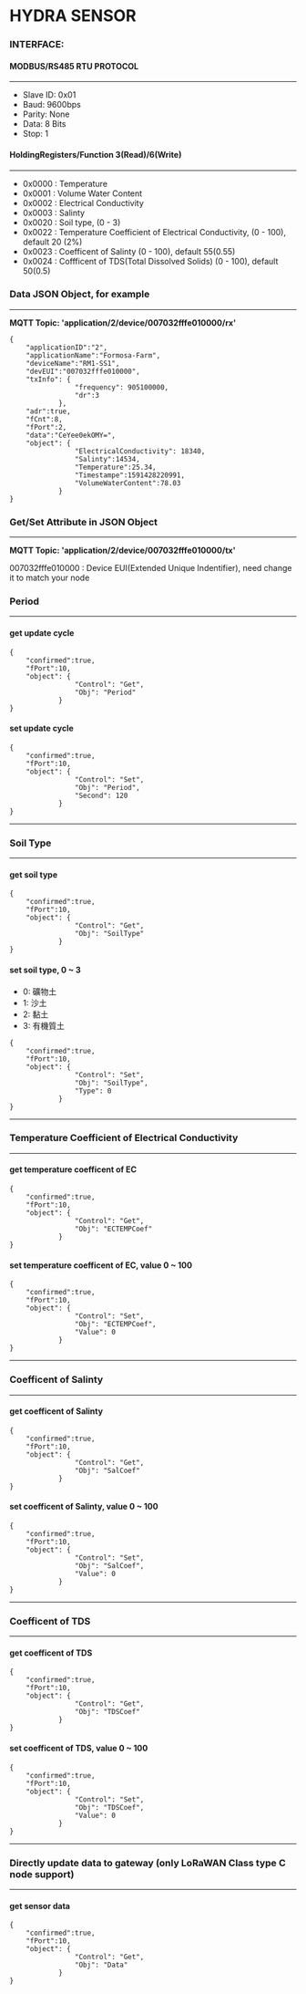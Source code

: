 
HYDRA SENSOR
===
### INTERFACE: 
#### MODBUS/RS485 RTU PROTOCOL
---
 * Slave ID: 0x01
 * Baud: 9600bps
 * Parity: None
 * Data: 8 Bits
 * Stop: 1

#### HoldingRegisters/Function 3(Read)/6(Write)
---
* 0x0000 : Temperature
* 0x0001 : Volume Water Content
* 0x0002 : Electrical Conductivity
* 0x0003 : Salinty
* 0x0020 : Soil type, (0 - 3)
* 0x0022 : Temperature Coefficient of Electrical Conductivity, (0 - 100), default 20 (2%)
* 0x0023 : Coefficent of Salinty (0 - 100), default 55(0.55)
* 0x0024 : Coffficent of TDS(Total Dissolved Solids) (0 - 100), default 50(0.5)

####

### Data JSON Object, for example
---
**MQTT Topic: 'application/2/device/007032fffe010000/rx'**
```
{ 
    "applicationID":"2",
    "applicationName":"Formosa-Farm",
    "deviceName":"RM1-SS1",
    "devEUI":"007032fffe010000",
    "txInfo": { 
                "frequency": 905100000, 
                "dr":3 
            },
    "adr":true,
    "fCnt":8,
    "fPort":2,
    "data":"CeYee0ekOMY=",
    "object": {
                "ElectricalConductivity": 18340,
                "Salinty":14534,
                "Temperature":25.34,
                "Timestampe":1591428220991,
                "VolumeWaterContent":78.03
            }
}
```
### Get/Set Attribute in JSON Object
---
**MQTT Topic: 'application/2/device/007032fffe010000/tx'**

007032fffe010000 : Device EUI(Extended Unique Indentifier), need change it to match your node

### Period
---
#### get update cycle
```
{
    "confirmed":true,
    "fPort":10,
    "object": { 
                "Control": "Get", 
                "Obj": "Period" 
            }
}
```


#### set update cycle
```
{
    "confirmed":true,
    "fPort":10,
    "object": { 
                "Control": "Set",
                "Obj": "Period",                
                "Second": 120 
            }
}
```
---


### Soil Type
---
#### get soil type
```
{
    "confirmed":true,
    "fPort":10,
    "object": { 
                "Control": "Get", 
                "Obj": "SoilType" 
            }
}
```


#### set soil type, 0 ~ 3
* 0: 礦物土
* 1: 沙土
* 2: 黏土
* 3: 有機質土


```
{
    "confirmed":true,
    "fPort":10,
    "object": { 
                "Control": "Set",
                "Obj": "SoilType",                
                "Type": 0 
            }
}
```
---


### Temperature Coefficient of Electrical Conductivity
---
#### get temperature coefficent of EC
```
{
    "confirmed":true,
    "fPort":10,
    "object": { 
                "Control": "Get", 
                "Obj": "ECTEMPCoef" 
            }
}
```


#### set temperature coefficent of EC, value 0 ~ 100

```
{
    "confirmed":true,
    "fPort":10,
    "object": { 
                "Control": "Set",
                "Obj": "ECTEMPCoef",                
                "Value": 0 
            }
}
```
---


### Coefficent of Salinty
---
#### get coefficent of Salinty
```
{
    "confirmed":true,
    "fPort":10,
    "object": { 
                "Control": "Get", 
                "Obj": "SalCoef" 
            }
}
```


#### set coefficent of Salinty, value 0 ~ 100

```
{
    "confirmed":true,
    "fPort":10,
    "object": { 
                "Control": "Set",
                "Obj": "SalCoef",                
                "Value": 0 
            }
}
```
---


### Coefficent of TDS
---
#### get coefficent of TDS
```
{
    "confirmed":true,
    "fPort":10,
    "object": { 
                "Control": "Get", 
                "Obj": "TDSCoef" 
            }
}
```


#### set coefficent of TDS, value 0 ~ 100

```
{
    "confirmed":true,
    "fPort":10,
    "object": { 
                "Control": "Set",
                "Obj": "TDSCoef",                
                "Value": 0 
            }
}
```
---


### Directly update data to gateway (only LoRaWAN Class type C node support)
---
#### get sensor data
```
{
    "confirmed":true,
    "fPort":10,
    "object": { 
                "Control": "Get", 
                "Obj": "Data" 
            }
}
